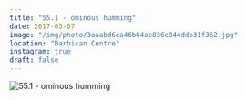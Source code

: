 ```yaml
---
title: "55.1 - ominous humming"
date: 2017-03-07
image: "/img/photo/3aaabd6ea46b64ae836c844ddb31f362.jpg"
location: "Barbican Centre"
instagram: true
draft: false
---
```


![55.1 - ominous humming](/img/photo/3aaabd6ea46b64ae836c844ddb31f362.jpg)
